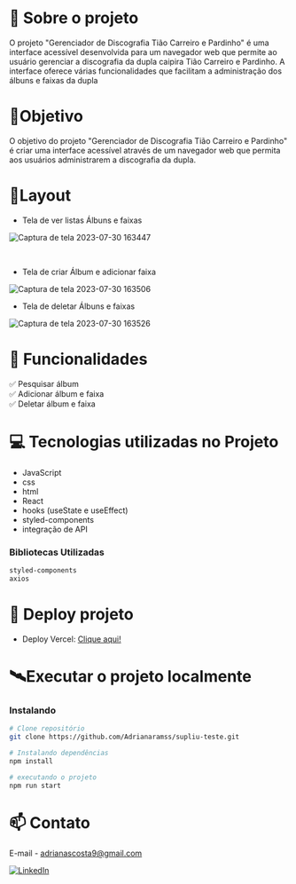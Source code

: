 # 📖 Sobre o projeto
O projeto "Gerenciador de Discografia Tião Carreiro e Pardinho" é uma interface acessível desenvolvida para um navegador web que permite ao usuário gerenciar a discografia da dupla caipira Tião Carreiro e Pardinho. A interface oferece várias funcionalidades que facilitam a administração dos álbuns e faixas da dupla

# 🎯Objetivo 
O objetivo  do projeto "Gerenciador de Discografia Tião Carreiro e Pardinho" é criar uma interface acessível através de um navegador web que permita aos usuários administrarem a discografia da dupla.

# 📱Layout 

- Tela de ver listas Álbuns e faixas

![Captura de tela 2023-07-30 163447](https://github.com/Adrianaramss/suply-teste/assets/111310311/e615b29c-d9d7-4bcc-9e55-c09a17ac4cb6)

 
  </br>

  - Tela de criar Álbum e adicionar faixa
  
  ![Captura de tela 2023-07-30 163506](https://github.com/Adrianaramss/suply-teste/assets/111310311/b1b20b3f-6776-4796-99b5-1030a7d3b1d2)

 

  - Tela de deletar Álbuns e faixas 
  
![Captura de tela 2023-07-30 163526](https://github.com/Adrianaramss/suply-teste/assets/111310311/8b1fcad7-a998-4fdf-923e-68d62b3a3000)



# 🚀 Funcionalidades

✅ Pesquisar álbum <br>
✅ Adicionar álbum e faixa <br>
✅ Deletar álbum e faixa <br>


# 💻 Tecnologias utilizadas no Projeto
- JavaScript
- css
- html
- React
- hooks (useState e useEffect)
- styled-components
- integração de API 

### Bibliotecas Utilizadas

```bash
styled-components
axios
```


# 🔗 Deploy projeto
- Deploy Vercel: [Clique aqui!](https://suply-teste-7xh50xryn-adrianaramss.vercel.app/)



# 🛰Executar o projeto localmente
### Instalando
```bash
# Clone repositório
git clone https://github.com/Adrianaramss/supliu-teste.git

# Instalando dependências
npm install

# executando o projeto
npm run start
```
# 📫 Contato
E-mail - adrianascosta9@gmail.com

[![LinkedIn](https://img.shields.io/badge/LinkedIn-0077B5?style=for-the-badge&logo=linkedin&logoColor=white)](https://www.linkedin.com/in/adriana-ramss/)



